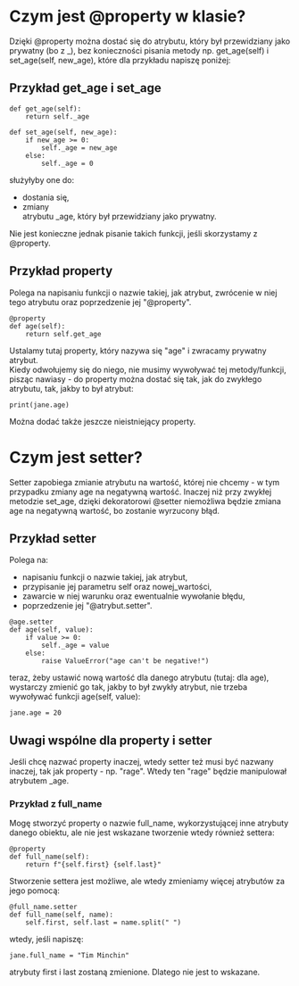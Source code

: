 # Czym jest @property w klasie?  
Dzięki @property można dostać się do atrybutu, który był przewidziany jako prywatny (bo z _), bez konieczności pisania metody np. get_age(self) i set_age(self, new_age), które dla przykładu napiszę poniżej:  

## Przykład get_age i set_age  
```
def get_age(self):
    return self._age

def set_age(self, new_age):
    if new_age >= 0:
        self._age = new_age
    else:
        self._age = 0
```
  
służyłyby one do:  
- dostania się,  
- zmiany  
atrybutu _age, który był przewidziany jako prywatny.  
  
Nie jest konieczne jednak pisanie takich funkcji, jeśli skorzystamy z @property.  
  
  
## Przykład property  
  
Polega na napisaniu funkcji o nazwie takiej, jak atrybut, zwrócenie w niej tego atrybutu oraz poprzedzenie jej "@property".  
  
```
@property
def age(self):
    return self.get_age
```
  
Ustalamy tutaj property, który nazywa się "age" i zwracamy prywatny atrybut.  
Kiedy odwołujemy się do niego, nie musimy wywoływać tej metody/funkcji, pisząc nawiasy - do property można dostać się tak, jak do zwykłego atrybutu, tak, jakby to był atrybut:  
  
```
print(jane.age)
```
    
Można dodać także jeszcze nieistniejący property.  
  
  
# Czym jest setter?  
Setter zapobiega zmianie atrybutu na wartość, której nie chcemy - w tym przypadku zmiany age na negatywną wartość. Inaczej niż przy zwykłej metodzie set_age, dzięki dekoratorowi @setter niemożliwa będzie zmiana age na negatywną wartość, bo zostanie wyrzucony błąd.  
  
## Przykład setter  
  
Polega na:   
- napisaniu funkcji o nazwie takiej, jak atrybut,  
- przypisanie jej parametru self oraz nowej_wartości,  
- zawarcie w niej warunku oraz ewentualnie wywołanie błędu,  
- poprzedzenie jej "@atrybut.setter".  
  
```
@age.setter
def age(self, value):
    if value >= 0:
        self._age = value
    else:
        raise ValueError("age can't be negative!")
```
  
teraz, żeby ustawić nową wartość dla danego atrybutu (tutaj: dla age), wystarczy zmienić go tak, jakby to był zwykły atrybut, nie trzeba wywoływać funkcji age(self, value):  
  
```
jane.age = 20
```
  
  
## Uwagi wspólne dla property i setter  
Jeśli chcę nazwać property inaczej, wtedy setter też musi być nazwany inaczej, tak jak property - np. "rage". Wtedy ten "rage" będzie manipulował atrybutem _age.  
  
### Przykład z full_name   
Mogę stworzyć property o nazwie full_name, wykorzystującej inne atrybuty danego obiektu, ale nie jest wskazane tworzenie wtedy również settera:   
  
```
@property
def full_name(self):
    return f"{self.first} {self.last}"
```
  
Stworzenie settera jest możliwe, ale wtedy zmieniamy więcej atrybutów za jego pomocą:   
  
```
@full_name.setter
def full_name(self, name):
    self.first, self.last = name.split(" ")
```
  
wtedy, jeśli napiszę:  
```
jane.full_name = "Tim Minchin"
```
atrybuty first i last zostaną zmienione. Dlatego nie jest to wskazane.
